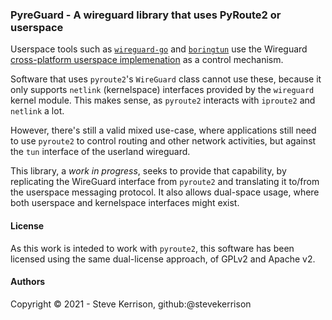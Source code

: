 ### PyreGuard - A wireguard library that uses PyRoute2 or userspace

Userspace tools such as [`wireguard-go`](https://git.zx2c4.com/wireguard-go)
and [`boringtun`](https://github.com/cloudflare/boringtun) use the Wireguard
[cross-platform userspace implemenation](https://www.wireguard.com/xplatform/)
as a control mechanism.

Software that uses `pyroute2`'s `WireGuard` class cannot use these, because
it only supports `netlink` (kernelspace) interfaces provided by the `wireguard`
kernel module. This makes sense, as `pyroute2` interacts with `iproute2`
and `netlink` a lot.

However, there's still a valid mixed use-case, where applications still need
to use `pyroute2` to control routing and other network activities, but against
the `tun` interface of the userland wireguard.

This library, a _work in progress_, seeks to provide that capability, by
replicating the WireGuard interface from `pyroute2` and translating it to/from
the userspace messaging protocol. It also allows dual-space usage, where
both userspace and kernelspace interfaces might exist.

#### License

As this work is inteded to work with `pyroute2`, this software has been
licensed using the same dual-license approach, of GPLv2 and Apache v2.

#### Authors

Copyright &copy; 2021 - Steve Kerrison, github:@stevekerrison
